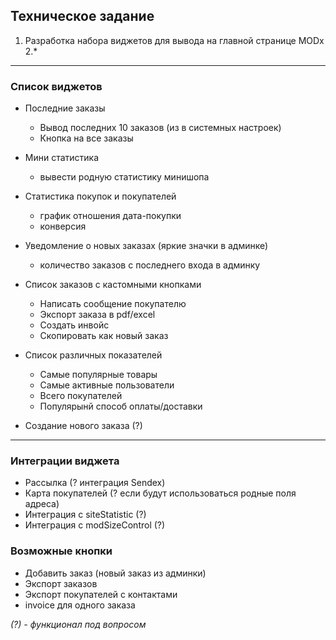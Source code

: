 ## Техническое задание

1. Разработка набора виджетов для вывода на главной странице MODx 2.*

----------------

### Список виджетов

* Последние заказы
    - Вывод последних 10 заказов (из в системных настроек)
    - Кнопка на все заказы
    

* Мини статистика
    - вывести родную статистику минишопа 


* Статистика покупок и покупателей
    - график отношения дата-покупки
    - конверсия


* Уведомление о новых заказах (яркие значки в админке)
    - количество заказов с последнего входа в админку


* Список заказов с кастомными кнопками
    - Написать сообщение покупателю
    - Экспорт заказа в pdf/excel
    - Создать инвойс
    - Скопировать как новый заказ


* Список различных показателей
    - Самые популярные товары
    - Самые активные пользователи
    - Всего покупателей
    - Популярынй способ оплаты/доставки


* Создание нового заказа (?)


----------------

### Интеграции виджета

+ Рассылка (? интеграция Sendex)
+ Карта покупателей (? если будут использоваться родные поля адреса)
+ Интеграция с siteStatistic (?)
+ Интеграция с modSizeControl (?)


### Возможные кнопки
+ Добавить заказ (новый заказ из админки)
+ Экспорт заказов
+ Экспорт покупателей с контактами
+ invoice для одного заказа

 

*(?) - функционал под вопросом*

